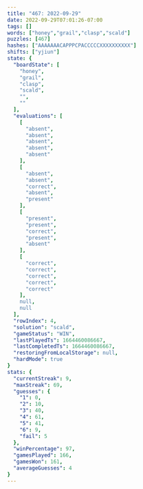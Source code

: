 ```yaml
---
title: "467: 2022-09-29"
date: 2022-09-29T07:01:26-07:00
tags: []
words: ["honey","grail","clasp","scald"]
puzzles: [467]
hashes: ["AAAAAAACAPPPCPACCCCCXXXXXXXXXX"]
shifts: ["yjiun"]
state: {
  "boardState": [
    "honey",
    "grail",
    "clasp",
    "scald",
    "",
    ""
  ],
  "evaluations": [
    [
      "absent",
      "absent",
      "absent",
      "absent",
      "absent"
    ],
    [
      "absent",
      "absent",
      "correct",
      "absent",
      "present"
    ],
    [
      "present",
      "present",
      "correct",
      "present",
      "absent"
    ],
    [
      "correct",
      "correct",
      "correct",
      "correct",
      "correct"
    ],
    null,
    null
  ],
  "rowIndex": 4,
  "solution": "scald",
  "gameStatus": "WIN",
  "lastPlayedTs": 1664460086667,
  "lastCompletedTs": 1664460086667,
  "restoringFromLocalStorage": null,
  "hardMode": true
}
stats: {
  "currentStreak": 9,
  "maxStreak": 69,
  "guesses": {
    "1": 0,
    "2": 10,
    "3": 40,
    "4": 61,
    "5": 41,
    "6": 9,
    "fail": 5
  },
  "winPercentage": 97,
  "gamesPlayed": 166,
  "gamesWon": 161,
  "averageGuesses": 4
}
---
```


<!-- more -->
